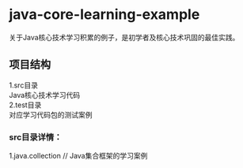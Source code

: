 # java-core-learning-example
关于Java核心技术学习积累的例子，是初学者及核心技术巩固的最佳实践。

## 项目结构
1.src目录<br>
    Java核心技术学习代码<br>
2.test目录<br>
    对应学习代码包的测试案例<br>
    
### src目录详情：
1.java.collection // Java集合框架的学习案例
